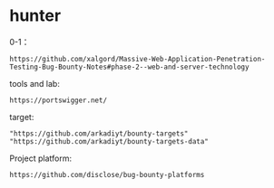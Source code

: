 # hunter

0-1：
```
https://github.com/xalgord/Massive-Web-Application-Penetration-Testing-Bug-Bounty-Notes#phase-2--web-and-server-technology
```

tools and lab:
```
https://portswigger.net/
```

target:
```
"https://github.com/arkadiyt/bounty-targets"
"https://github.com/arkadiyt/bounty-targets-data"
```


Project platform:
```
https://github.com/disclose/bug-bounty-platforms
```

